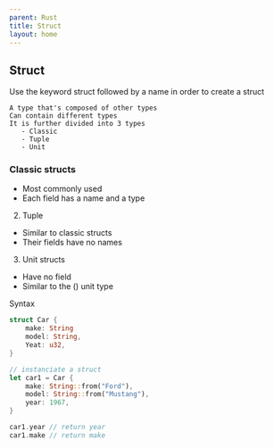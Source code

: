 ```yaml
---
parent: Rust
title: Struct
layout: home
---
```

## Struct
Use the keyword struct followed by a name in order to create a struct

    A type that's composed of other types
    Can contain different types
    It is further divided into 3 types
       - Classic
       - Tuple
       - Unit

### Classic structs

- Most commonly used
- Each field has a name and a type

2. Tuple
- Similar to classic structs
- Their fields have no names

3. Unit structs
- Have no field
- Similar to the () unit type

Syntax
```rs
struct Car {
    make: String
    model: String,
    Yeat: u32,
}

// instanciate a struct
let car1 = Car {
    make: String::from("Ford"),
    model: String::from("Mustang"),
    year: 1967,
}

car1.year // return year 
car1.make // return make
```
